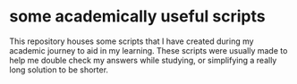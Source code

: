 # some academically useful scripts
 This repository houses some scripts that I have created during my academic journey to aid in my learning. These scripts were usually made to help me double check my answers while studying, or simplifying a really long solution to be shorter.
